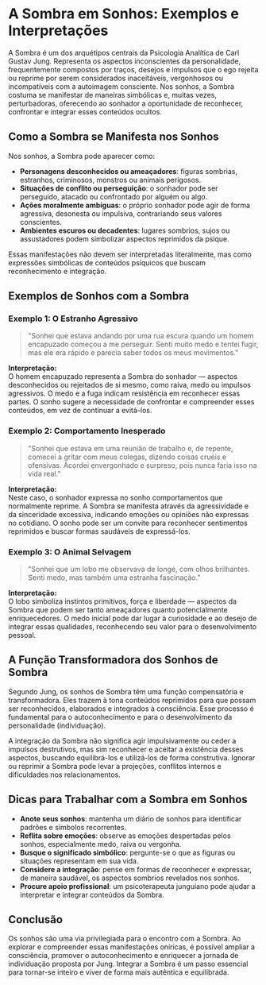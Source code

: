 
# A Sombra em Sonhos: Exemplos e Interpretações

A Sombra é um dos arquétipos centrais da Psicologia Analítica de Carl Gustav Jung. Representa os aspectos inconscientes da personalidade, frequentemente compostos por traços, desejos e impulsos que o ego rejeita ou reprime por serem considerados inaceitáveis, vergonhosos ou incompatíveis com a autoimagem consciente. Nos sonhos, a Sombra costuma se manifestar de maneiras simbólicas e, muitas vezes, perturbadoras, oferecendo ao sonhador a oportunidade de reconhecer, confrontar e integrar esses conteúdos ocultos.

## Como a Sombra se Manifesta nos Sonhos

Nos sonhos, a Sombra pode aparecer como:

- **Personagens desconhecidos ou ameaçadores**: figuras sombrias, estranhos, criminosos, monstros ou animais perigosos.
- **Situações de conflito ou perseguição**: o sonhador pode ser perseguido, atacado ou confrontado por alguém ou algo.
- **Ações moralmente ambíguas**: o próprio sonhador pode agir de forma agressiva, desonesta ou impulsiva, contrariando seus valores conscientes.
- **Ambientes escuros ou decadentes**: lugares sombrios, sujos ou assustadores podem simbolizar aspectos reprimidos da psique.

Essas manifestações não devem ser interpretadas literalmente, mas como expressões simbólicas de conteúdos psíquicos que buscam reconhecimento e integração.

## Exemplos de Sonhos com a Sombra

### Exemplo 1: O Estranho Agressivo

> "Sonhei que estava andando por uma rua escura quando um homem encapuzado começou a me perseguir. Senti muito medo e tentei fugir, mas ele era rápido e parecia saber todos os meus movimentos."

**Interpretação:**  
O homem encapuzado representa a Sombra do sonhador — aspectos desconhecidos ou rejeitados de si mesmo, como raiva, medo ou impulsos agressivos. O medo e a fuga indicam resistência em reconhecer essas partes. O sonho sugere a necessidade de confrontar e compreender esses conteúdos, em vez de continuar a evitá-los.

### Exemplo 2: Comportamento Inesperado

> "Sonhei que estava em uma reunião de trabalho e, de repente, comecei a gritar com meus colegas, dizendo coisas cruéis e ofensivas. Acordei envergonhado e surpreso, pois nunca faria isso na vida real."

**Interpretação:**  
Neste caso, o sonhador expressa no sonho comportamentos que normalmente reprime. A Sombra se manifesta através da agressividade e da sinceridade excessiva, indicando emoções ou opiniões não expressas no cotidiano. O sonho pode ser um convite para reconhecer sentimentos reprimidos e buscar formas saudáveis de expressá-los.

### Exemplo 3: O Animal Selvagem

> "Sonhei que um lobo me observava de longe, com olhos brilhantes. Senti medo, mas também uma estranha fascinação."

**Interpretação:**  
O lobo simboliza instintos primitivos, força e liberdade — aspectos da Sombra que podem ser tanto ameaçadores quanto potencialmente enriquecedores. O medo inicial pode dar lugar à curiosidade e ao desejo de integrar essas qualidades, reconhecendo seu valor para o desenvolvimento pessoal.

## A Função Transformadora dos Sonhos de Sombra

Segundo Jung, os sonhos de Sombra têm uma função compensatória e transformadora. Eles trazem à tona conteúdos reprimidos para que possam ser reconhecidos, elaborados e integrados à consciência. Esse processo é fundamental para o autoconhecimento e para o desenvolvimento da personalidade (individuação).

A integração da Sombra não significa agir impulsivamente ou ceder a impulsos destrutivos, mas sim reconhecer e aceitar a existência desses aspectos, buscando equilibrá-los e utilizá-los de forma construtiva. Ignorar ou reprimir a Sombra pode levar a projeções, conflitos internos e dificuldades nos relacionamentos.

## Dicas para Trabalhar com a Sombra em Sonhos

- **Anote seus sonhos**: mantenha um diário de sonhos para identificar padrões e símbolos recorrentes.
- **Reflita sobre emoções**: observe as emoções despertadas pelos sonhos, especialmente medo, raiva ou vergonha.
- **Busque o significado simbólico**: pergunte-se o que as figuras ou situações representam em sua vida.
- **Considere a integração**: pense em formas de reconhecer e expressar, de maneira saudável, os aspectos sombrios revelados nos sonhos.
- **Procure apoio profissional**: um psicoterapeuta junguiano pode ajudar a interpretar e integrar conteúdos da Sombra.

## Conclusão

Os sonhos são uma via privilegiada para o encontro com a Sombra. Ao explorar e compreender essas manifestações oníricas, é possível ampliar a consciência, promover o autoconhecimento e enriquecer a jornada de individuação proposta por Jung. Integrar a Sombra é um passo essencial para tornar-se inteiro e viver de forma mais autêntica e equilibrada.
```
